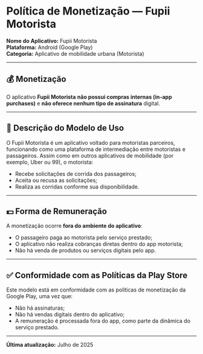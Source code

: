 # Política de Monetização — Fupii Motorista

**Nome do Aplicativo:** Fupii Motorista  
**Plataforma:** Android (Google Play)  
**Categoria:** Aplicativo de mobilidade urbana (Motorista)

---

## 💰 Monetização

O aplicativo **Fupii Motorista** **não possui compras internas (in-app purchases)** e **não oferece nenhum tipo de assinatura** digital.

---

## 🚗 Descrição do Modelo de Uso

O Fupii Motorista é um aplicativo voltado para motoristas parceiros, funcionando como uma plataforma de intermediação entre motoristas e passageiros. Assim como em outros aplicativos de mobilidade (por exemplo, Uber ou 99), o motorista:

- Recebe solicitações de corrida dos passageiros;
- Aceita ou recusa as solicitações;
- Realiza as corridas conforme sua disponibilidade.

---

## 💵 Forma de Remuneração

A monetização ocorre **fora do ambiente do aplicativo**:

- O passageiro paga ao motorista pelo serviço prestado;
- O aplicativo não realiza cobranças diretas dentro do app motorista;
- Não há venda de produtos ou serviços digitais pelo app.

---

## ✅ Conformidade com as Políticas da Play Store

Este modelo está em conformidade com as políticas de monetização da Google Play, uma vez que:

- Não há assinaturas;
- Não há vendas digitais dentro do aplicativo;
- A remuneração é processada fora do app, como parte da dinâmica do serviço prestado.

---

**Última atualização:** Julho de 2025
